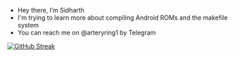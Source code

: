  - Hey there, I’m Sidharth
 - I'm trying to learn more about compiling Android ROMs and the makefile system 
 - You can reach me on @arteryring1 by Telegram

[![GitHub Streak](https://streak-stats.demolab.com/?user=arteryring)](https://git.io/streak-stats)
<!---
arteryring/arteryring is a ✨ special ✨ repository because its `README.md` (this file) appears on your GitHub profile.
You can click the Preview link to take a look at your changes.
--->
